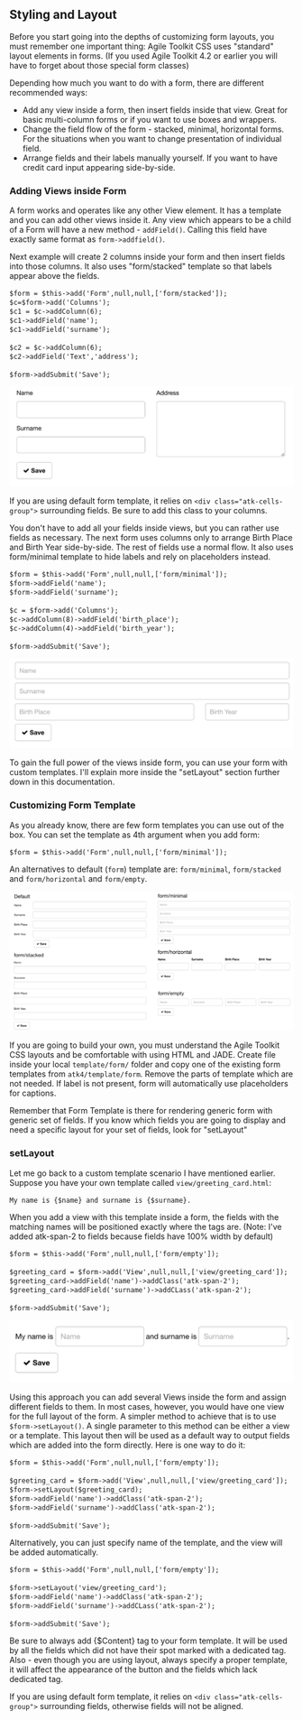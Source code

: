 ## Styling and Layout

Before you start going into the depths of customizing form layouts, you must remember one important thing: Agile Toolkit CSS uses "standard" layout elements in forms. (If you used Agile Toolkit 4.2 or earlier you will have to forget about those special form classes)

Depending how much you want to do with a form, there are different recommended ways:

 - Add any view inside a form, then insert fields inside that view. Great for basic multi-column forms or if you want to use boxes and wrappers.
 - Change the field flow of the form - stacked, minimal, horizontal forms. For the situations when you want to change presentation of individual field.
 - Arrange fields and their labels manually yourself. If you want to have credit card input appearing side-by-side.

### Adding Views inside Form

A form works and operates like any other View element. It has a template and you can add other views inside it. Any view which appears to be a child of a Form will have a new method - `addField()`. Calling this field have exactly same format as `form->addfield()`.

Next example will create 2 columns inside your form and then insert fields into those columns. It also uses "form/stacked" template so that labels appear above the fields.

    $form = $this->add('Form',null,null,['form/stacked']);
    $c=$form->add('Columns');
    $c1 = $c->addColumn(6);
    $c1->addField('name');
    $c1->addField('surname');

    $c2 = $c->addColumn(6);
    $c2->addField('Text','address');

    $form->addSubmit('Save');

![image](form-columns.png)

If you are using default form template, it relies on `<div class="atk-cells-group">` surrounding fields. Be sure to add this class to your columns. 

You don't have to add all your fields inside views, but you can rather use fields as necessary. The next form uses columns only to arrange Birth Place and Birth Year side-by-side. The rest of fields use a normal flow. It also uses form/minimal template to hide labels and rely on placeholders instead.

    $form = $this->add('Form',null,null,['form/minimal']);
    $form->addField('name');
    $form->addField('surname');

    $c = $form->add('Columns');
    $c->addColumn(8)->addField('birth_place');
    $c->addColumn(4)->addField('birth_year');

    $form->addSubmit('Save');

![image](form-grid.png)

To gain the full power of the views inside form, you can use your form with custom templates. I'll explain more inside the "setLayout" section further down in this documentation.


### Customizing Form Template

As you already know, there are few form templates you can use out of the box. You can set the template as 4th argument when you add form:

    $form = $this->add('Form',null,null,['form/minimal']);
    
An alternatives to default (`form`) template are: `form/minimal`, `form/stacked` and `form/horizontal` and `form/empty`.

![image](form-template-comparison.png)

If you are going to build your own, you must understand the Agile Toolkit CSS layouts and be comfortable with using HTML and JADE. Create file inside your local `template/form/` folder and copy one of the existing form templates from `atk4/template/form`. Remove the parts of template which are not needed. If label is not present, form will automatically use placeholders for captions.

Remember that Form Template is there for rendering generic form with generic set of fields. If you know which fields you are going to display and need a specific layout for your set of fields, look for "setLayout"

### setLayout

Let me go back to a custom template scenario I have mentioned earlier. Suppose you have your own template called `view/greeting_card.html`:

    My name is {$name} and surname is {$surname}.
    
When you add a view with this template inside a form, the fields with the matching names will be positioned exactly where the tags are. (Note: I've added atk-span-2 to fields because fields have 100% width by default)

    $form = $this->add('Form',null,null,['form/empty']);

    $greeting_card = $form->add('View',null,null,['view/greeting_card']);
    $greeting_card->addField('name')->addClass('atk-span-2');
    $greeting_card->addField('surname')->addCLass('atk-span-2');

    $form->addSubmit('Save');
    
![image](form-greeting-card.png)

Using this approach you can add several Views inside the form and assign different fields to them. In most cases, however, you would have one view for the full layout of the form. A simpler method to achieve that is to use `$form->setLayout()`. A single parameter to this method can be either a view or a template. This layout then will be used as a default way to output fields which are added into the form directly. Here is one way to do it:


    $form = $this->add('Form',null,null,['form/empty']);

    $greeting_card = $form->add('View',null,null,['view/greeting_card']);
    $form->setLayout($greeting_card);
    $form->addField('name')->addClass('atk-span-2');
    $form->addField('surname')->addClass('atk-span-2');

    $form->addSubmit('Save');

Alternatively, you can just specify name of the template, and the view will be added automatically.

    $form = $this->add('Form',null,null,['form/empty']);

    $form->setLayout('view/greeting_card');
    $form->addField('name')->addClass('atk-span-2');
    $form->addField('surname')->addCLass('atk-span-2');

    $form->addSubmit('Save');

Be sure to always add {$Content} tag to your form template. It will be used by all the fields which did not have their spot marked with a dedicated tag. Also - even though you are using layout, always specify a proper template, it will affect the appearance of the button and the fields which lack dedicated tag.

If you are using default form template, it relies on `<div class="atk-cells-group">` surrounding fields, otherwise fields will not be aligned. 

